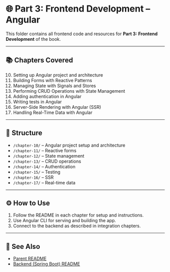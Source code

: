
# 🌐 Part 3: Frontend Development – Angular

This folder contains all frontend code and resources for **Part 3: Frontend Development** of the book.

---

## 📚 Chapters Covered

10. Setting up Angular project and architecture  
11. Building Forms with Reactive Patterns  
12. Managing State with Signals and Stores  
13. Performing CRUD Operations with State Management  
14. Adding authentication in Angular  
15. Writing tests in Angular  
16. Server-Side Rendering with Angular (SSR)  
17. Handling Real-Time Data with Angular  

---

## 📂 Structure

- `/chapter-10/` – Angular project setup and architecture
- `/chapter-11/` – Reactive forms
- `/chapter-12/` – State management
- `/chapter-13/` – CRUD operations
- `/chapter-14/` – Authentication
- `/chapter-15/` – Testing
- `/chapter-16/` – SSR
- `/chapter-17/` – Real-time data

---

## ⚙️ How to Use

1. Follow the README in each chapter for setup and instructions.
2. Use Angular CLI for serving and building the app.
3. Connect to the backend as described in integration chapters.

---

## 🔗 See Also

- [Parent README](../README.md)
- [Backend (Spring Boot) README](../backend/README.md)